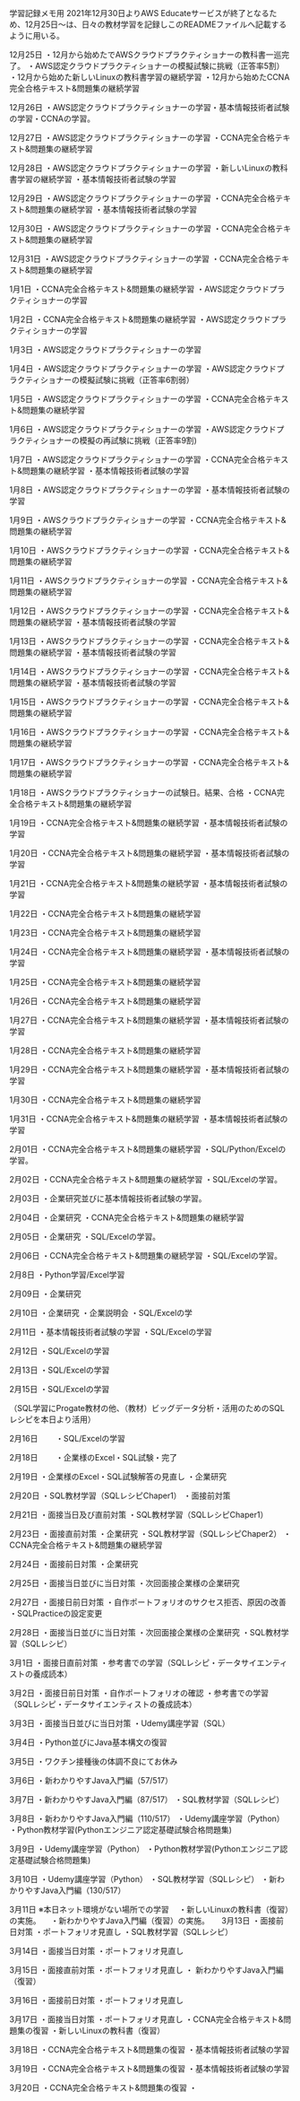 学習記録メモ用
2021年12月30日よりAWS Educateサービスが終了となるため、12月25日～は、日々の教材学習を記録しこのREADMEファイルへ記載するように用いる。


12月25日
・12月から始めたでAWSクラウドプラクティショナーの教科書一巡完了。
・AWS認定クラウドプラクティショナーの模擬試験に挑戦（正答率5割）
・12月から始めた新しいLinuxの教科書学習の継続学習
・12月から始めたCCNA完全合格テキスト&問題集の継続学習

12月26日
・AWS認定クラウドプラクティショナーの学習・基本情報技術者試験の学習・CCNAの学習。

12月27日
・AWS認定クラウドプラクティショナーの学習
・CCNA完全合格テキスト&問題集の継続学習

12月28日
・AWS認定クラウドプラクティショナーの学習
・新しいLinuxの教科書学習の継続学習
・基本情報技術者試験の学習

12月29日
・AWS認定クラウドプラクティショナーの学習
・CCNA完全合格テキスト&問題集の継続学習
・基本情報技術者試験の学習

12月30日
・AWS認定クラウドプラクティショナーの学習
・CCNA完全合格テキスト&問題集の継続学習

12月31日
・AWS認定クラウドプラクティショナーの学習
・CCNA完全合格テキスト&問題集の継続学習

1月1日
・CCNA完全合格テキスト&問題集の継続学習
・AWS認定クラウドプラクティショナーの学習

1月2日
・CCNA完全合格テキスト&問題集の継続学習
・AWS認定クラウドプラクティショナーの学習

1月3日
・AWS認定クラウドプラクティショナーの学習

1月4日
・AWS認定クラウドプラクティショナーの学習
・AWS認定クラウドプラクティショナーの模擬試験に挑戦（正答率6割弱）

1月5日
・AWS認定クラウドプラクティショナーの学習
・CCNA完全合格テキスト&問題集の継続学習

1月6日
・AWS認定クラウドプラクティショナーの学習
・AWS認定クラウドプラクティショナーの模擬の再試験に挑戦（正答率9割)

1月7日
・AWS認定クラウドプラクティショナーの学習
・CCNA完全合格テキスト&問題集の継続学習
・基本情報技術者試験の学習

1月8日
・AWS認定クラウドプラクティショナーの学習
・基本情報技術者試験の学習

1月9日
・AWSクラウドプラクティショナーの学習
・CCNA完全合格テキスト&問題集の継続学習

1月10日
・AWSクラウドプラクティショナーの学習
・CCNA完全合格テキスト&問題集の継続学習

1月11日
・AWSクラウドプラクティショナーの学習
・CCNA完全合格テキスト&問題集の継続学習

1月12日
・AWSクラウドプラクティショナーの学習
・CCNA完全合格テキスト&問題集の継続学習
・基本情報技術者試験の学習

1月13日
・AWSクラウドプラクティショナーの学習
・CCNA完全合格テキスト&問題集の継続学習
・基本情報技術者試験の学習


1月14日
・AWSクラウドプラクティショナーの学習
・CCNA完全合格テキスト&問題集の継続学習
・基本情報技術者試験の学習

1月15日
・AWSクラウドプラクティショナーの学習
・CCNA完全合格テキスト&問題集の継続学習

1月16日
・AWSクラウドプラクティショナーの学習
・CCNA完全合格テキスト&問題集の継続学習

1月17日
・AWSクラウドプラクティショナーの学習
・CCNA完全合格テキスト&問題集の継続学習

1月18日
・AWSクラウドプラクティショナーの試験日。結果、合格
・CCNA完全合格テキスト&問題集の継続学習

1月19日
・CCNA完全合格テキスト&問題集の継続学習
・基本情報技術者試験の学習

1月20日
・CCNA完全合格テキスト&問題集の継続学習
・基本情報技術者試験の学習

1月21日
・CCNA完全合格テキスト&問題集の継続学習
・基本情報技術者試験の学習

1月22日
・CCNA完全合格テキスト&問題集の継続学習

1月23日
・CCNA完全合格テキスト&問題集の継続学習

1月24日
・CCNA完全合格テキスト&問題集の継続学習
・基本情報技術者試験の学習

1月25日
・CCNA完全合格テキスト&問題集の継続学習

1月26日
・CCNA完全合格テキスト&問題集の継続学習

1月27日
・CCNA完全合格テキスト&問題集の継続学習
・基本情報技術者試験の学習

1月28日
・CCNA完全合格テキスト&問題集の継続学習

1月29日
・CCNA完全合格テキスト&問題集の継続学習
・基本情報技術者試験の学習

1月30日
・CCNA完全合格テキスト&問題集の継続学習

1月31日
・CCNA完全合格テキスト&問題集の継続学習
・基本情報技術者試験の学習

2月01日
・CCNA完全合格テキスト&問題集の継続学習
・SQL/Python/Excelの学習。

2月02日
・CCNA完全合格テキスト&問題集の継続学習
・SQL/Excelの学習。

2月03日
・企業研究並びに基本情報技術者試験の学習。

2月04日
・企業研究
・CCNA完全合格テキスト&問題集の継続学習

2月05日
・企業研究
・SQL/Excelの学習。

2月06日
・CCNA完全合格テキスト&問題集の継続学習
・SQL/Excelの学習。

2月8日
・Python学習/Excel学習

2月09日
・企業研究

2月10日
・企業研究
・企業説明会
・SQL/Excelの学

2月11日
・基本情報技術者試験の学習
・SQL/Excelの学習

2月12日
・SQL/Excelの学習

2月13日
・SQL/Excelの学習

2月15日
・SQL/Excelの学習　　

（SQL学習にProgate教材の他、（教材）ビッグデータ分析・活用のためのSQLレシピを本日より活用）

2月16日　　
・SQL/Excelの学習

2月18日　　
・企業様のExcel・SQL試験・完了　　

2月19日
・企業様のExcel・SQL試験解答の見直し
・企業研究

2月20日
・SQL教材学習（SQLレシピChaper1）
・面接前対策

2月21日
・面接当日及び直前対策
・SQL教材学習（SQLレシピChaper1）

2月23日
・面接直前対策
・企業研究
・SQL教材学習（SQLレシピChaper2）
・CCNA完全合格テキスト&問題集の継続学習

2月24日
・面接前日対策
・企業研究

2月25日
・面接当日並びに当日対策
・次回面接企業様の企業研究

2月27日
 ・面接日前日対策
 ・自作ポートフォリオのサクセス拒否、原因の改善
 ・SQLPracticeの設定変更
 
 2月28日
 ・面接当日並びに当日対策
 ・次回面接企業様の企業研究
 ・SQL教材学習（SQLレシピ）
 
 3月1日
 ・面接日直前対策
 ・参考書での学習（SQLレシピ・データサイエンティストの養成読本）
 
 3月2日
 ・面接日前日対策
 ・自作ポートフォリオの確認
 ・参考書での学習（SQLレシピ・データサイエンティストの養成読本）
 
 3月3日
 ・面接当日並びに当日対策
 ・Udemy講座学習（SQL）
 
 3月4日
 ・Python並びにJava基本構文の復習
 
 3月5日
 ・ワクチン接種後の体調不良にてお休み
 
 3月6日
 ・新わかりやすJava入門編（57/517）
 
 3月7日
 ・新わかりやすJava入門編（87/517）
 ・SQL教材学習（SQLレシピ）
 
 3月8日
 ・新わかりやすJava入門編（110/517）
 ・Udemy講座学習（Python）
 ・Python教材学習(Pythonエンジニア認定基礎試験合格問題集)
 
 3月9日
 ・Udemy講座学習（Python）
 ・Python教材学習(Pythonエンジニア認定基礎試験合格問題集)
 
 3月10日
 ・Udemy講座学習（Python）
 ・SQL教材学習（SQLレシピ）
 ・新わかりやすJava入門編（130/517）
 
 3月11日
 ※本日ネット環境がない場所での学習
 　・新しいLinuxの教科書（復習）の実施。
 　・新わかりやすJava入門編（復習）の実施。
 　
 3月13日
 ・面接前日対策
 ・ポートフォリオ見直し
 ・SQL教材学習（SQLレシピ）
 
 3月14日
 ・面接当日対策
 ・ポートフォリオ見直し
 
 3月15日
 ・面接直前対策
 ・ポートフォリオ見直し
 ・ 新わかりやすJava入門編（復習）
 
 3月16日
 ・面接前日対策
 ・ポートフォリオ見直し
 
 3月17日
 ・面接当日対策
 ・ポートフォリオ見直し
 ・CCNA完全合格テキスト&問題集の復習
 ・新しいLinuxの教科書（復習）
 
 3月18日
 ・CCNA完全合格テキスト&問題集の復習
 ・基本情報技術者試験の学習
 
 3月19日
 ・CCNA完全合格テキスト&問題集の復習
 ・基本情報技術者試験の学習
 
 3月20日
 ・CCNA完全合格テキスト&問題集の復習
 ・